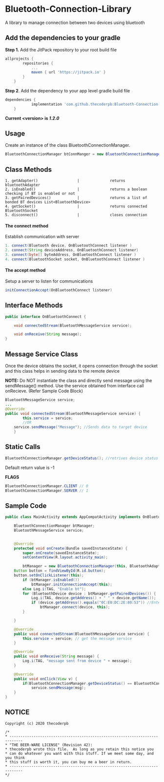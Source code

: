 # Bluetooth-Connection-Library

A library to manage connection between two devices using bluetooth

<h2>Add the dependencies to your gradle</h2>
<b>Step 1.</b> Add the JitPack repository to your root build file

```gradle
allprojects {
		repositories {
			...
			maven { url 'https://jitpack.io' }
		}
	} 
```
<b>Step 2</b>. Add the dependency to your app level gradle build file
```gradle
dependencies {
	        implementation 'com.github.thecoderpb:Bluetooth-Connection-Library:<version>'
	}
```
<strong>Current \<version\> is <i>1.2.0</i></strong>

<h2>Usage</h2>
Create an instance of the class BluetoothConnectionManager.

```java
BluetoothConnectionManager btConnManger = new BluetoothConnectionManager(Context context,BluetoothAdapter adapter)
```

<h2>Class Methods</h2>

```
1. getAdapter()                  |              returns bluetoothAdapter
2. isEnabled()                   |              returns a boolean checking if BT is enabled or not
3. getPairedDevices()            |              returns a list of bonded BT devices List<BluetoothDevice>
4. getSocket()                   |              returns connected BluetoothSocket
5. disconnect()                  |              closes connection
```

<h4>The connect method</h4>
<p>Establish communication with server</p>

```java
1. connect(Bluetooth device, OnBluetoothConnect listener )
2. connect(String deviceAddress, OnBluetoothConnect listener)
3. connect(byte[] byteAddress, OnBluetoothConnect listener )
4. connect(BluetoothSocket socket, OnBluetoothConnect listener )
```
<h4>The accept method</h4>
<p>Setup a server to listen for communications</p>

```java
initConnectionAccept(OnBluetoothConnect listener)
```
<h2>Interface Methods</h2>

```java
public interface OnBluetoothConnect {

    void connectedStream(BluetoothMessageService service);

    void onReceive(String message);
}
```
<h2>Message Service Class</h2>
<p>Once the device obtains the socket, it opens connection through the socket and this class helps in sending data to the remote device</p>
<p><b>NOTE:</b> Do NOT instantiate the class and directly send message using the sendMessage() method. Use the service obtained from interface call onRecieve. (Refer Sample Code Block)</p>

```java
BluetoothMessageService service;
...
@Override
public void connectedStream(BluetoothMessageService service) {
        this.service = service;
		//OR
	service.sendMessage("Message"); //Sends data to target device
    }
```
	
<h2>Static Calls</h2>

```java
BluetoothConnectionManager.getDeviceStatus(); //retrives device status as client or server
```

Default return value is -1

<b>FLAGS</b>
```java
BluetoothConnectionManager.CLIENT // 0
BluetoothConnectionManager.SERVER // 1
```

<h2>Sample Code</h2>

```java
public class MainActivity extends AppCompatActivity implements OnBluetoothConnect, View.OnClickListener {

    BluetoothConnectionManager btManager;
    BluetoothMessageService service;
    

    @Override
    protected void onCreate(Bundle savedInstanceState) {
        super.onCreate(savedInstanceState);
        setContentView(R.layout.activity_main);

        btManager = new BluetoothConnectionManager(this, BluetoothAdapter.getDefaultAdapter());
	Button button = findViewById(R.id.button);
	button.setOnClickListener(this);
        if (btManager.isEnabled())
            btManager.initConnectionAccept(this);
        else Log.i(TAG, "Enable bt");
        for (BluetoothDevice device : btManager.getPairedDevices()) {
            Log.i(TAG, device.getAddress() + " " + device.getName());
            if (device.getAddress().equals("0C:E0:DC:2E:80:53")) //Enter your device address
                btManager.connect(device, this);
        }

    }

    @Override
    public void connectedStream(BluetoothMessageService service) {
        this.service = service; // get the message service
    }

    @Override
    public void onReceive(String message) {
        Log.i(TAG, "message sent from device " + message);
    }

    @Override
    public void onClick(View v) {
        if(BluetoothConnectionManager.getDeviceStatus() == BluetoothConnectionManager.CLIENT) //only client will be able to send message
        	service.sendMessage(msg);
    }
}
```

<h2>NOTICE</h2>

```
Copyright (c) 2020 thecoderpb

/*
* ----------------------------------------------------------------------------
* "THE BEER-WARE LICENSE" (Revision 42):
* thecoderpb wrote this file.  As long as you retain this notice you
* can do whatever you want with this stuff. If we meet some day, and you think
* this stuff is worth it, you can buy me a beer in return.   
* ----------------------------------------------------------------------------
*/

```

